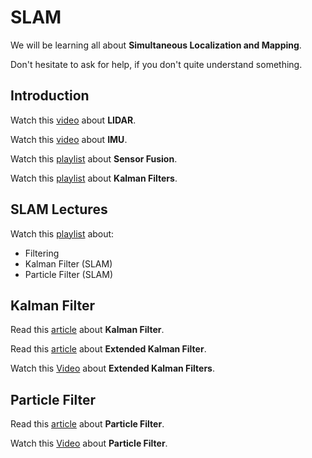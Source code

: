 # SLAM

We will be learning all about **Simultaneous Localization and Mapping**.

Don't hesitate to ask for help, if you don't quite understand something.

## Introduction

Watch this [video](https://www.youtube.com/watch?v=uOhD8PYAVF4) about **LIDAR**.

Watch this [video](https://www.youtube.com/watch?v=fG-JQlzQxWQ) about **IMU**.

Watch this [playlist](https://www.youtube.com/playlist?list=PLn8PRpmsu08ryYoBpEKzoMOveSTyS-h4a) about **Sensor Fusion**.

Watch this [playlist](https://www.youtube.com/playlist?list=PLn8PRpmsu08pzi6EMiYnR-076Mh-q3tWr) about **Kalman Filters**.

## SLAM Lectures

Watch this [playlist](https://www.youtube.com/playlist?list=PLpUPoM7Rgzi_7YWn14Va2FODh7LzADBSm) about:

* Filtering
* Kalman Filter (SLAM)
* Particle Filter (SLAM)

## Kalman Filter

Read this [article](https://www.bzarg.com/p/how-a-kalman-filter-works-in-pictures/) about **Kalman Filter**.

Read this [article](https://automaticaddison.com/extended-kalman-filter-ekf-with-python-code-example/) about **Extended Kalman Filter**.

Watch this [Video](https://www.youtube.com/watch?v=0M8R0IVdLOI&t=239s) about **Extended Kalman Filters**.

## Particle Filter

Read this [article](https://calvinfeng.gitbook.io/probabilistic-robotics/basics/nonparametric-filters/02-particle-filter) about **Particle Filter**.

Watch this [Video]([https://youtu.be/O-lAJVra1PU](https://youtu.be/O-lAJVra1PU)) about **Particle Filter**.